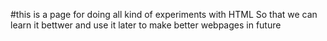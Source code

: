 #this is a page for doing all kind of experiments with HTML
So that we can learn it bettwer and use it later to make better webpages in future
